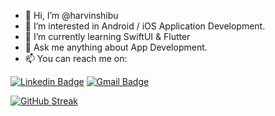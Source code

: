 - 👋 Hi, I’m @harvinshibu
- 👀 I’m interested in Android / iOS Application Development.
- 🌱 I’m currently learning SwiftUI & Flutter
- 💞️ Ask me anything about App Development.
- 📫 You can reach me on:

[![Linkedin Badge](https://img.shields.io/badge/-LINKEDIN-blue?style=flat-square&logo=Linkedin&logoColor=white&link=https://www.linkedin.com/in/harvin-shibu-2b13b11b1/)](https://www.linkedin.com/in/harvin-shibu-2b13b11b1/)
[![Gmail Badge](https://img.shields.io/badge/GMAIL-c14438?style=flat-square&logo=Gmail&logoColor=white&link=mailto:harvinshibu47@gmail.com)](mailto:harvinshibu47@gmail.com)

[![GitHub Streak](https://streak-stats.demolab.com?user=harvinshibu)](https://git.io/streak-stats)



<!--- - 😉 Also intersted in @anushagif --->
<!---
harvinshibu/harvinshibu is a ✨ special ✨ repository because its `README.md` (this file) appears on your GitHub profile.
You can click the Preview link to take a look at your changes.
--->
